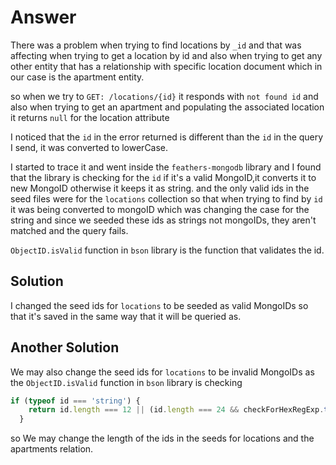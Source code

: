 # Answer

There was a problem when trying to find locations by `_id` and that was affecting when trying to get a location by id and also when trying to get any other entity that has a relationship with specific location document which in our case is the apartment entity.

so when we try to `GET: /locations/{id}` it responds with `not found id` and also when trying to get an apartment and populating the associated location it returns `null` for the location attribute

I noticed that the `id` in the error returned is different than the `id` in the query I send, it was converted to lowerCase.

I started to trace it and went inside the `feathers-mongodb` library and I found that the library is checking for the `id` if it's a valid MongoID,it converts it to new MongoID otherwise it keeps it as string. and the only valid ids in the seed files were for the `locations` collection so that when trying to find by `id` it was being converted to mongoID which was changing the case for the string and since we seeded these ids as strings not mongoIDs, they aren't matched and the query fails.

`ObjectID.isValid` function in `bson` library is the function that validates the id.

## Solution

I changed the seed ids for `locations` to be seeded as valid MongoIDs so that it's saved in the same way that it will be queried as.

## Another Solution

We may also change the seed ids for `locations` to be invalid MongoIDs as the `ObjectID.isValid` function in `bson` library is checking

```javascript
if (typeof id === 'string') {
    return id.length === 12 || (id.length === 24 && checkForHexRegExp.test(id));
  }
```

so We may change the length of the ids in the seeds for locations and the apartments relation.